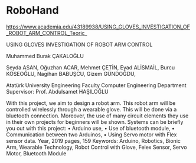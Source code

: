 # RoboHand
https://www.academia.edu/43189938/USING_GLOVES_INVESTIGATION_OF_ROBOT_ARM_CONTROL_Teoric_

USING GLOVES INVESTIGATION OF ROBOT ARM CONTROL

Muhammed Burak ÇAKALOĞLU

Şeyda ASAN, Oğuzhan ACAR, Mehmet ÇETİN, Eyad ALİSMAİL,
Burcu KÖSEOĞLU, Nagihan BABUŞCU, Gizem GÜNDOĞDU,



Atatürk University Engineering Faculty
Computer Engineering Department
Supervisor: Prof. Abdulsamet HAŞILOĞLU

With this project, we aim to design a robot arm. This robot arm will be controlled wirelessly through a wearable glove. This will be done via a bluetooth connection. Moreover, the use of many circuit elements they use in their own projects for beginners will be shown. Systems can be briefly you out with this project:
•	Arduino use,
•	Use of  bluetooth module,
•	Communication between two Arduinos,
•	Using Servo motor with Flex sensor data.
Year, 2019 pages, 159
Keywords: Arduino, Robotics, Bionic Arm, Wearable Technology, Robot Control with Glove, Felex Sensor, Servo Motor, Bluetooth Module
